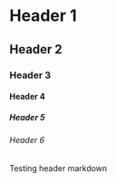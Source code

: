 # Header 1
## Header 2
### Header 3
#### Header 4
##### Header 5
###### Header 6

Testing header markdown
